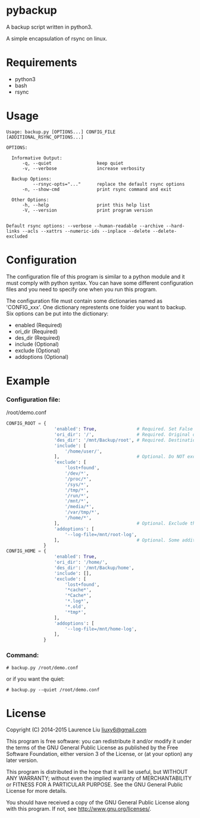 # pybackup

A backup script written in python3.

A simple encapsulation of rsync on linux.


# Requirements

* python3
* bash
* rsync


# Usage

    Usage: backup.py [OPTIONS...] CONFIG_FILE [ADDITIONAL_RSYNC_OPTIONS...]

    OPTIONS:

      Informative Output:
          -q, --quiet                 keep quiet
          -v, --verbose               increase verbosity

      Backup Options:
              --rsnyc-opts="..."      replace the default rsync options
          -n, --show-cmd              print rsync command and exit

      Other Options:
          -h, --help                  print this help list
          -V, --version               print program version


    Default rsync options: --verbose --human-readable --archive --hard-links --acls --xattrs --numeric-ids --inplace --delete --delete-excluded


# Configuration

The configuration file of this program is similar to a python module and it must comply with python syntax. You can have some different configuration files and you need to specify one when you run this program.

The configuration file must contain some dictionaries named as 'CONFIG_xxx'. One dictionary represtents one folder you want to backup. Six options can be put into the dictionary:

* enabled    (Required)
* ori_dir    (Required)
* des_dir    (Required)
* include    (Optional)
* exclude    (Optional)
* addoptions (Optional)


# Example

### Configuration file:

/root/demo.conf

```python
CONFIG_ROOT = {
                  'enabled': True,               # Required. Set False if you don't want to backup this folder
                  'ori_dir': '/',                # Required. Original directory
                  'des_dir': '/mnt/Backup/root', # Required. Destination directory
                  'include': [
                      '/home/user/',
                  ],                             # Optional. Do NOT exclude these files
                  'exclude': [
                      'lost+found',
                      '/dev/*',
                      '/proc/*',
                      '/sys/*',
                      '/tmp/*',
                      '/run/*',
                      '/mnt/*',
                      '/media/*',
                      '/var/tmp/*',
                      '/home/*',
                  ],                             # Optional. Exclude these files
                  'addoptions': [
                      '--log-file=/mnt/root-log',
                  ],                             # Optional. Some additional options for rsync
              }
CONFIG_HOME = {
                  'enabled': True,
                  'ori_dir': '/home/',
                  'des_dir': '/mnt/Backup/home',
                  'include': [],
                  'exclude': [
                      'lost+found',
                      '*cache*',
                      '*Cache*',
                      '*.log*',
                      '*.old',
                      '*tmp*',
                  ],
                  'addoptions': [
                      '--log-file=/mnt/home-log',
                  ],
              }
```

### Command:

    # backup.py /root/demo.conf

or if you want the quiet:

    # backup.py --quiet /root/demo.conf


# License

Copyright (C) 2014-2015  Laurence Liu <liuxy6@gmail.com>

This program is free software: you can redistribute it and/or modify it under the terms of the GNU General Public License as published by the Free Software Foundation, either version 3 of the License, or (at your option) any later version.

This program is distributed in the hope that it will be useful, but WITHOUT ANY WARRANTY; without even the implied warranty of MERCHANTABILITY or FITNESS FOR A PARTICULAR PURPOSE.  See the GNU General Public License for more details.

You should have received a copy of the GNU General Public License along with this program.  If not, see <http://www.gnu.org/licenses/>.

